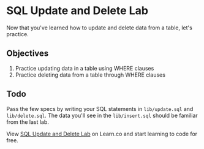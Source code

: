 

# SQL Update and Delete Lab

Now that you've learned how to update and delete data from a table, let's practice.

## Objectives

1. Practice updating data in a table using WHERE clauses
2. Practice deleting data from a table through WHERE clauses

## Todo

Pass the few specs by writing your SQL statements in `lib/update.sql` and `lib/delete.sql`. The data you'll see in the `lib/insert.sql` should be familiar from the last lab.

<p data-visibility='hidden'>View <a href='https://learn.co/lessons/sql-update-delete-lab' title='SQL Update and Delete Lab'>SQL Update and Delete Lab</a> on Learn.co and start learning to code for free.</p>
